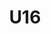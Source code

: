 ---
layout: team
title: U16
email: u16@blufc.com
permalink: /teams/u16/
priority: 9
categories: U16
---